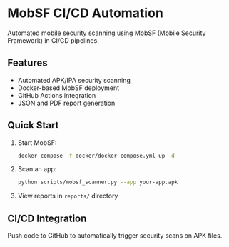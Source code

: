 # MobSF CI/CD Automation

Automated mobile security scanning using MobSF (Mobile Security Framework) in CI/CD pipelines.

## Features

- Automated APK/IPA security scanning
- Docker-based MobSF deployment
- GitHub Actions integration
- JSON and PDF report generation

## Quick Start

1. Start MobSF:
   ```bash
   docker compose -f docker/docker-compose.yml up -d
   ```

2. Scan an app:
   ```bash
   python scripts/mobsf_scanner.py --app your-app.apk
   ```

3. View reports in `reports/` directory

## CI/CD Integration

Push code to GitHub to automatically trigger security scans on APK files.